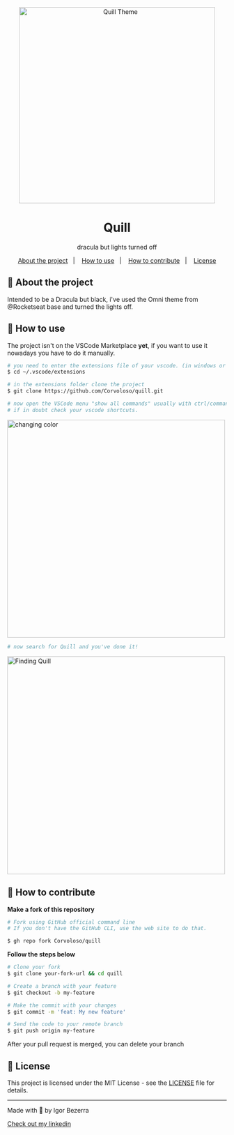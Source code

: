 <div align="center">
  <img
    src="https://i.imgur.com/FOKDt3q.png"
    title="Quill Theme page"
    alt="Quill Theme"
    height="450px"
  />
</div>

<h1 align="center">
  Quill
</h1>

<p align="center">dracula but lights turned off</p>

<p align="center">
  <a href="#-about-the-project">About the project</a>&nbsp;&nbsp;&nbsp;|&nbsp;&nbsp;&nbsp;
  <a href="#-how-to-use">How to use</a>&nbsp;&nbsp;&nbsp;|&nbsp;&nbsp;&nbsp;
  <a href="#-how-to-contribute">How to contribute</a>&nbsp;&nbsp;&nbsp;|&nbsp;&nbsp;&nbsp;
  <a href="#-license">License</a>
</p>

## 🖤 About the project
Intended to be a Dracula but black, i've used the Omni theme from @Rocketseat
base and turned the lights off.

## 🚀 How to use

The project isn't on the VSCode Marketplace **yet**, if you want to use it nowadays you have to do it manually.

```bash
# you need to enter the extensions file of your vscode. (in windows or mac)
$ cd ~/.vscode/extensions

# in the extensions folder clone the project
$ git clone https://github.com/Corvoloso/quill.git

# now open the VSCode menu "show all commands" usually with ctrl/command + shift + p, and search for "Color Theme" to change it
# if in doubt check your vscode shortcuts.
```

<img
  src="https://i.imgur.com/3FnhEww.png"
  title="changing color theme"
  alt="changing color"
  width="500px"
/>

```bash
# now search for Quill and you've done it!
```

<img
  src="https://i.imgur.com/M1tY3RX.png"
  title="Finding Quill theme"
  alt="Finding Quill"
  width="500px"
/>

## 🤔 How to contribute

**Make a fork of this repository**

```bash
# Fork using GitHub official command line
# If you don't have the GitHub CLI, use the web site to do that.

$ gh repo fork Corvoloso/quill
```

**Follow the steps below**

```bash
# Clone your fork
$ git clone your-fork-url && cd quill

# Create a branch with your feature
$ git checkout -b my-feature

# Make the commit with your changes
$ git commit -m 'feat: My new feature'

# Send the code to your remote branch
$ git push origin my-feature
```

After your pull request is merged, you can delete your branch

## 📝 License

This project is licensed under the MIT License - see the [LICENSE](LICENSE) file for details.

---

<p> Made with 🖤 by Igor Bezerra</p>

[Check out my linkedin](https://www.linkedin.com/in/igor-alves-bezerra-3401b6156/)
